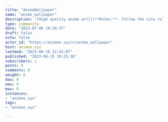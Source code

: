 ```yaml
---
title: "AnimeWallpaper" 
name: "anime_wallpaper"
description: "[High quality anime art]()**Rules:**- Follow the site rules.- Art must be high resolution (At least fullHD).- This community is meant for nice art that you could use as wallpaper, so no scetches etc. Those can be posted in other communities."
type: community
date: "2023-07-06 18:29:37"
draft: false
nsfw: false
actor_id: "https://animoe.xyz/c/anime_wallpaper"
host: animoe.xyz
lastmod: "2023-06-16 12:42:07"
published: "2023-06-15 19:23:36"
subscribers: 1
posts: 0
comments: 0
weight: 0
dau: 0
wau: 0
mau: 0
instances:
- "animoe_xyz"
tags: 
- "animoe_xyz"

---
```

